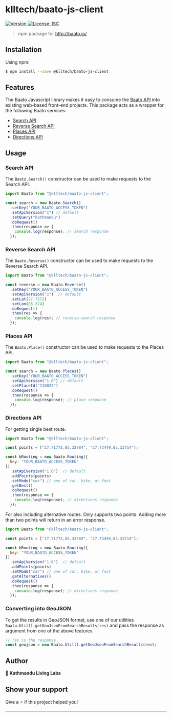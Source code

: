 <h1>klltech/baato-js-client</h1>
<p>
  <a href="https://www.npmjs.com/package/@klltech/baato-js-client" target="_blank">
    <img alt="Version" src="https://img.shields.io/npm/v/@klltech/baato-js-client.svg">
  </a>
  <a href="#" target="_blank">
    <img alt="License: ISC" src="https://img.shields.io/badge/License-ISC-yellow.svg" />
  </a>
</p>

> npm package for http://baato.io/

## Installation

Using npm:
```sh
$ npm install --save @klltech/baato-js-client
```

## Features

The Baato Javascript library makes it easy to consume the [Baato API](http://baato.io) into existing web-based front-end projects. This package acts as a wrapper for the following Baato services: 

* [Search API](http://baato.io:8081/#/v1/services/search)
* [Reverse Search API](http://baato.io:8081/#/v1/services/reverse)
* [Places API](http://baato.io:8081/#/v1/services/places)
* [Directions API](http://baato.io:8081/#/v1/services/directions)

## Usage

### Search API

The `Baato.Search()` constructor can be used to make requests to the Search API.

```js
import Baato from "@klltech/baato-js-client";

const search = new Baato.Search()
  .setKey("YOUR_BAATO_ACCESS_TOKEN")
  .setApiVersion("1") // default
  .setQuery("kathmandu")
  .doRequest()
  .then(response => {
    console.log(response); // search response
  });

```

### Reverse Search API

The `Baato.Reverse()` constructor can be used to make requests to the Reverse Search API.

```js
import Baato from "@klltech/baato-js-client";

const reverse = new Baato.Reverse()
  .setKey("YOUR_BAATO_ACCESS_TOKEN")
  .setApiVersion("1")  // default
  .setLat(27.7172)
  .setLon(85.324)
  .doRequest()
  .then(res => {
    console.log(res); // reverse-search response
  });

```

### Places API

The `Baato.Place()` constructor can be used to make requests to the Places API.

```js
import Baato from "@klltech/baato-js-client";

const search = new Baato.Places()
  .setKey("YOUR_BAATO_ACCESS_TOKEN")
  .setApiVersion("1.0") // default
  .setPlaceId("110023")
  .doRequest()
  .then(response => {
    console.log(response); // place response
  });

```

### Directions API


For getting single best route.
```js
import Baato from "@klltech/baato-js-client";

const points = ["27.71772,85.32784", "27.73449,85.33714"];

const bRouting = new Baato.Routing({
  key: "YOUR_BAATO_ACCESS_TOKEN"
})
  .setApiVersion("1.0")  // default
  .addPoints(points)
  .setMode("car") // one of car. bike, or foot
  .getBest()
  .doRequest()
  .then(response => {
    console.log(response); // directions response
  });

```

For also including alternative routes. Only supports two points. Adding more than two points will return in an error response. 
```js
import Baato from "@klltech/baato-js-client";

const points = ["27.71772,85.32784", "27.73449,85.33714"];

const bRouting = new Baato.Routing({
  key: "YOUR_BAATO_ACCESS_TOKEN"
})
  .setApiVersion("1.0")  // default
  .addPoints(points) 
  .setMode("car") // one of car. bike, or foot
  .getAlternatives()
  .doRequest()
  .then(response => {
    console.log(response); // directions response
  });

```

### Converting into GeoJSON
To get the results in GeoJSON format, use one of our utilities `Baato.Util().getGeoJsonFromSearchResults(res)` and pass the response as argument from one of the above features.

```js
// res is the response
const geojson = new Baato.Util().getGeoJsonFromSearchResults(res);
```

## Author

👤 **Kathmandu Living Labs**


## Show your support

Give a ⭐️ if this project helped you!

***
